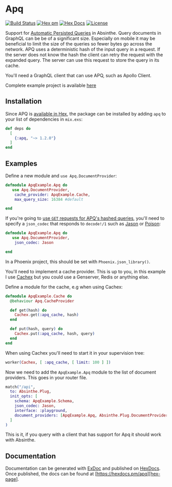 # Apq

[![Build Status](https://travis-ci.com/maartenvanvliet/apq.svg?branch=master)][build-status] [![Hex pm](http://img.shields.io/hexpm/v/apq.svg?style=flat)][hex-page] [![Hex Docs](https://img.shields.io/badge/hex-docs-9768d1.svg)][apq-hexdocs] [![License](https://img.shields.io/badge/License-MIT-blue.svg)][mit-license]

Support for [Automatic Persisted Queries][apq] in Absinthe. Query documents in GraphQL can be be of a significant size. Especially on mobile it may be beneficial to limit the size of the queries so fewer bytes go across the network. APQ uses a deterministic hash of the input query in a request. If the server does not know the hash the client can retry the request with the expanded query. The server can use this request to store the query in its cache.

You'll need a GraphQL client that can use APQ, such as Apollo Client.

Complete example project is available [here][example-project]

## Installation

Since APQ is [available in Hex][hex-page], the package can be installed
by adding `apq` to your list of dependencies in `mix.exs`:

```elixir
def deps do
  [
    {:apq, "~> 1.2.0"}
  ]
end
```

## Examples

Define a new module and `use Apq.DocumentProvider`:
```elixir
defmodule ApqExample.Apq do
   use Apq.DocumentProvider, 
    cache_provider: ApqExample.Cache,
    max_query_size: 16384 #default

end
```

If you're going to [use `GET` requests for APQ's hashed queries][apq-with-get], you'll need to specify a `json_codec` that responds to `decode!/1` such as [Jason][jason] or [Poison][poison]:

```elixir
defmodule ApqExample.Apq do
   use Apq.DocumentProvider, 
    json_codec: Jason

end
```
In a Phoenix project, this should be set with `Phoenix.json_library()`.

You'll need to implement a cache provider. This is up to you, in this example I use [Cachex][cachex] but you could use a Genserver, Redis or anything else. 

Define a module for the cache, e.g when using Cachex:
```elixir
defmodule ApqExample.Cache do
  @behaviour Apq.CacheProvider

  def get(hash) do
    Cachex.get(:apq_cache, hash)
  end

  def put(hash, query) do
    Cachex.put(:apq_cache, hash, query)
  end
end
```
When using Cachex you'll need to start it in your supervision tree:
```elixir
worker(Cachex, [ :apq_cache, [ limit: 100 ] ])
```

Now we need to add the `ApqExample.Apq` module to the list of document providers. This goes in your router file.
```elixir
match("/api",
  to: Absinthe.Plug,
  init_opts: [
    schema: ApqExample.Schema,
    json_codec: Jason,
    interface: :playground,
    document_providers: [ApqExample.Apq, Absinthe.Plug.DocumentProvider.Default]
  ]
)
```
This is it, if you query with a client that has support for Apq it should work with Absinthe.

## Documentation

Documentation can be generated with [ExDoc][exdoc]
and published on [HexDocs][hexdocs]. Once published, the docs can
be found at [https://hexdocs.pm/apq][hex-page].

[build-status]: https://travis-ci.com/maartenvanvliet/apq
[apq]: https://www.apollographql.com/docs/guides/performance.html#automatic-persisted-queries
[hex-page]: https://hex.pm/packages/apq
[apq-hexdocs]: https://hexdocs.pm/apq/readme.html
[mit-license]: https://opensource.org/licenses/MIT
[example-project]: https://github.com/maartenvanvliet/apq_example
[apq-with-get]: https://www.apollographql.com/docs/apollo-server/performance/apq/#using-get-requests-with-apq-on-a-cdn
[jason]: https://github.com/michalmuskala/jason
[poison]: https://github.com/devinus/poison
[cachex]: https://github.com/whitfin/cachex
[exdoc]: https://github.com/elixir-lang/ex_doc
[hexdocs]: https://hexdocs.pm
